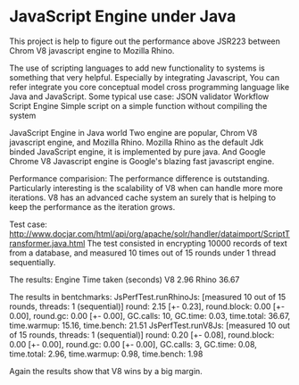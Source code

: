 JavaScript Engine under Java
======================
This project is help to figure out the performance above JSR223 between Chrom V8 javascript engine to Mozilla Rhino.

The use of scripting languages to add new functionality to systems is something that very helpful. Especially by integrating Javascript, You can refer integrate you core conceptual model cross programming language like Java and JavaScript. 
Some typical use case:
JSON validator
Workflow Script Engine
Simple script on a simple function without compiling the system


JavaScript Engine in Java world
Two engine are popular, Chrom V8 javascript engine, and Mozilla Rhino.
Mozilla Rhino as the default Jdk binded JavaScript engine, it is implemented by pure java. And Google Chrome V8 Javascript engine is Google's  blazing fast javascript engine.

 
Performance comparision:
The performance difference is outstanding. Particularly interesting is the scalability of V8 when can handle more more iterations. V8 has an advanced cache system an surely that is helping to keep the performance as the iteration grows.

Test case: http://www.docjar.com/html/api/org/apache/solr/handler/dataimport/ScriptTransformer.java.html
The test consisted in encrypting 10000 records of text from a database, and measured 10 times out of 15 rounds under 1 thread sequentially.

The results: 
Engine	Time taken (seconds)
V8	    2.96
Rhino	36.67

The results in bentchmarks:
JsPerfTest.runRhinoJs: [measured 10 out of 15 rounds, threads: 1 (sequential)]
 round: 2.15 [+- 0.23], round.block: 0.00 [+- 0.00], round.gc: 0.00 [+- 0.00], GC.calls: 10, GC.time: 0.03, time.total: 36.67, time.warmup: 15.16, time.bench: 21.51
JsPerfTest.runV8Js: [measured 10 out of 15 rounds, threads: 1 (sequential)]
 round: 0.20 [+- 0.08], round.block: 0.00 [+- 0.00], round.gc: 0.00 [+- 0.00], GC.calls: 3, GC.time: 0.08, time.total: 2.96, time.warmup: 0.98, time.bench: 1.98

Again the results show that V8 wins by a big margin.

